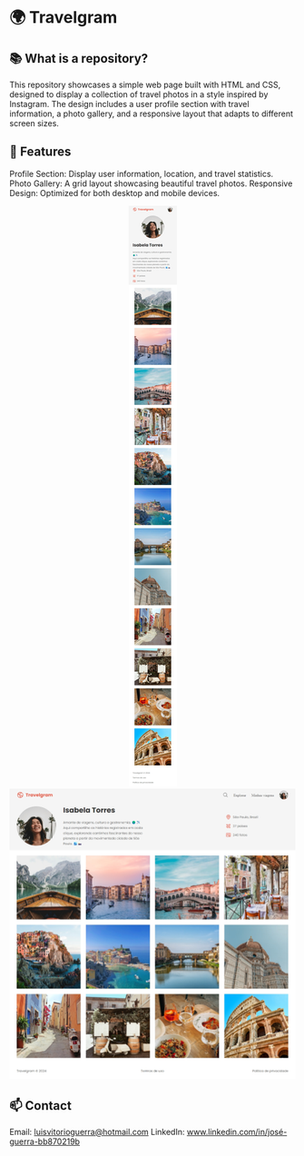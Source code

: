 # 🌍 Travelgram

## 📚 What is a repository?

This repository showcases a simple web page built with HTML and CSS, designed to display a collection of travel photos in a style inspired by Instagram. The design includes a user profile section with travel information, a photo gallery, and a responsive layout that adapts to different screen sizes.


## 📝 Features

Profile Section: Display user information, location, and travel statistics.
Photo Gallery: A grid layout showcasing beautiful travel photos.
Responsive Design: Optimized for both desktop and mobile devices.

<p align="center"> <img src="./assets/mobile-template.jpeg" alt="Travelgram mobile template"> <img src="./assets/desktop-template.jpeg" alt="Travelgram desktop template"> </p>


## 📫 Contact

Email: luisvitorioguerra@hotmail.com
LinkedIn: www.linkedin.com/in/josé-guerra-bb870219b